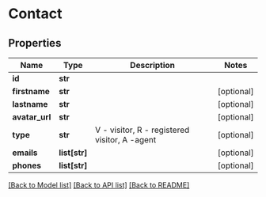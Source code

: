 # Contact

## Properties
Name | Type | Description | Notes
------------ | ------------- | ------------- | -------------
**id** | **str** |  | 
**firstname** | **str** |  | [optional] 
**lastname** | **str** |  | [optional] 
**avatar_url** | **str** |  | [optional] 
**type** | **str** | V - visitor, R - registered visitor, A -agent | [optional] 
**emails** | **list[str]** |  | [optional] 
**phones** | **list[str]** |  | [optional] 

[[Back to Model list]](../README.md#documentation-for-models) [[Back to API list]](../README.md#documentation-for-api-endpoints) [[Back to README]](../README.md)


